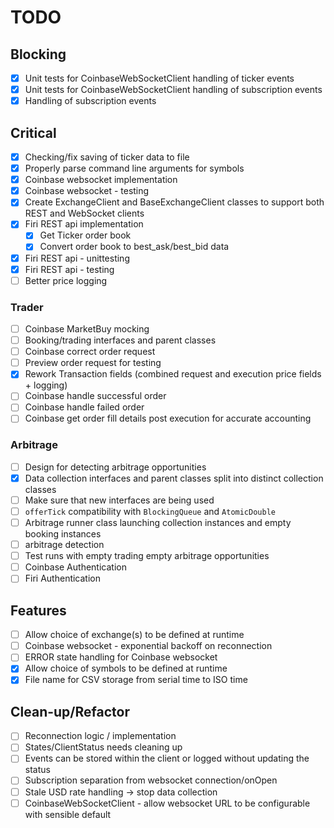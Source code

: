 # TODO

## Blocking
- [X] Unit tests for CoinbaseWebSocketClient handling of ticker events
- [X] Unit tests for CoinbaseWebSocketClient handling of subscription events
- [X] Handling of subscription events

## Critical
- [X] Checking/fix saving of ticker data to file
- [X] Properly parse command line arguments for symbols
- [X] Coinbase websocket implementation
- [X] Coinbase websocket - testing
- [X] Create ExchangeClient and BaseExchangeClient classes to support both REST and WebSocket clients
- [X] Firi REST api implementation
    - [x] Get Ticker order book
    - [X] Convert order book to best_ask/best_bid data
- [X] Firi REST api - unittesting
- [X] Firi REST api - testing
- [ ] Better price logging

### Trader
- [ ] Coinbase MarketBuy mocking
- [ ] Booking/trading interfaces and parent classes
- [ ] Coinbase correct order request
- [ ] Preview order request for testing
- [X] Rework Transaction fields (combined request and execution price fields + logging)
- [ ] Coinbase handle successful order
- [ ] Coinbase handle failed order
- [ ] Coinbase get order fill details post execution for accurate accounting

### Arbitrage
- [ ] Design for detecting arbitrage opportunities
- [X] Data collection interfaces and parent classes split into distinct collection classes
- [ ] Make sure that new interfaces are being used
- [ ] `offerTick` compatibility with `BlockingQueue` and `AtomicDouble`
- [ ] Arbitrage runner class launching collection instances and empty booking instances
- [ ] arbitrage detection
- [ ] Test runs with empty trading empty arbitrage opportunities
- [ ] Coinbase Authentication
- [ ] Firi Authentication

## Features
- [ ] Allow choice of exchange(s) to be defined at runtime
- [ ] Coinbase websocket - exponential backoff on reconnection
- [ ] ERROR state handling for Coinbase websocket
- [X] Allow choice of symbols to be defined at runtime
- [X] File name for CSV storage from serial time to ISO time

## Clean-up/Refactor
- [ ] Reconnection logic / implementation 
- [ ] States/ClientStatus needs cleaning up
- [ ] Events can be stored within the client or logged without updating the status
- [ ] Subscription separation from websocket connection/onOpen
- [ ] Stale USD rate handling -> stop data collection
- [ ] CoinbaseWebSocketClient - allow websocket URL to be configurable with sensible default